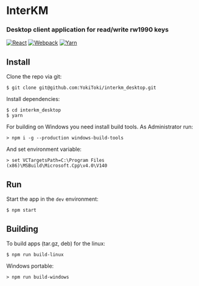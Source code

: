 # InterKM
### Desktop client application for read/write rw1990 keys
[![React](https://user-images.githubusercontent.com/1845813/41495585-3cf32294-7154-11e8-8039-a474aea40af4.png)](https://reactjs.org/)
[![Webpack](https://user-images.githubusercontent.com/1845813/41495593-5f397b64-7154-11e8-8e81-32aa44ee4395.png)](https://webpack.github.io/)
[![Yarn](https://user-images.githubusercontent.com/1845813/41504556-065d99ac-721d-11e8-814a-0c7c22ae19b1.png)](https://yarnpkg.com/)
## Install

Clone the repo via git:

```
$ git clone git@github.com:YokiToki/interkm_desktop.git
```

Install dependencies:

```
$ cd interkm_desktop
$ yarn
```

For building on Windows you need install build tools.
As Administrator run:

```
> npm i -g --production windows-build-tools
```

And set environment variable:

```
> set VCTargetsPath=C:\Program Files (x86)\MSBuild\Microsoft.Cpp\v4.0\V140
```

## Run

Start the app in the `dev` environment:

```
$ npm start
```

## Building

To build apps (tar.gz, deb) for the linux:

```
$ npm run build-linux
```

Windows portable:

```
> npm run build-windows
```